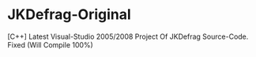 # JKDefrag-Original
[C++] Latest Visual-Studio 2005/2008 Project Of JKDefrag Source-Code. Fixed (Will Compile 100%)
